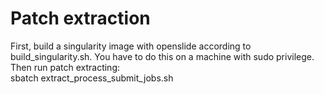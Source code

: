 # Patch extraction

First, build a singularity image with openslide according to build_singularity.sh. You have to do this on a machine with sudo privilege. Then run patch extracting:  
sbatch extract_process_submit_jobs.sh
